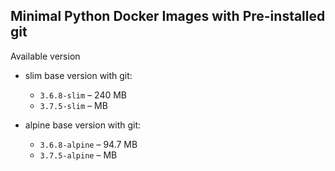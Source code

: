 Minimal Python Docker Images with Pre-installed git
-----------------------------

Available version

- slim base version with git:
  - `3.6.8-slim` – 240 MB
  - `3.7.5-slim` –  MB
  
- alpine base version with git:
  - `3.6.8-alpine` – 94.7 MB
  - `3.7.5-alpine` –  MB